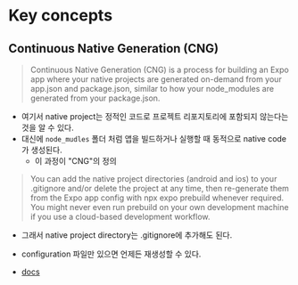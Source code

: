 # Key concepts

## Continuous Native Generation (CNG)

> Continuous Native Generation (CNG) is a process for building an Expo app where your native projects are generated on-demand from your app.json and package.json, similar to how your node_modules are generated from your package.json.

- 여기서 native project는 정적인 코드로 프로젝트 리포지토리에 포함되지 않는다는 것을 알 수 있다.
- 대신에 `node_mudles` 폴더 처럼 앱을 빌드하거나 실행할 때 동적으로 native code가 생성된다.
    - 이 과정이 "CNG"의 정의

> You can add the native project directories (android and ios) to your .gitignore and/or delete the project at any time, then re-generate them from the Expo app config with npx expo prebuild whenever required. You might never even run prebuild on your own development machine if you use a cloud-based development workflow.

- 그래서 native project directory는 .gitignore에 추가해도 된다.
- configuration 파일만 있으면 언제든 재생성할 수 있다.

- [docs](https://docs.expo.dev/workflow/overview/#continuous-native-generation-cng)
